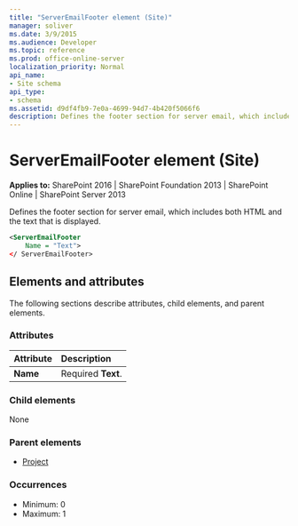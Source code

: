 ```yaml
---
title: "ServerEmailFooter element (Site)"
manager: soliver
ms.date: 3/9/2015
ms.audience: Developer
ms.topic: reference
ms.prod: office-online-server
localization_priority: Normal
api_name:
- Site schema
api_type:
- schema
ms.assetid: d9df4fb9-7e0a-4699-94d7-4b420f5066f6
description: Defines the footer section for server email, which includes both HTML and the text that is displayed. 
---
```


# ServerEmailFooter element (Site)

**Applies to:** SharePoint 2016 | SharePoint Foundation 2013 | SharePoint Online | SharePoint Server 2013
  
Defines the footer section for server email, which includes both HTML and the text that is displayed. 
  
```XML
<ServerEmailFooter
    Name = "Text">
</ ServerEmailFooter>
```

## Elements and attributes

The following sections describe attributes, child elements, and parent elements.

### Attributes

|**Attribute**|**Description**|
|:-----|:-----|
|**Name** <br/> |Required **Text**.  <br/> |
   
### Child elements

None
   
### Parent elements

- [Project](project-element-site.md)
   
### Occurrences

- Minimum: 0
- Maximum: 1  

<br/> 
   

